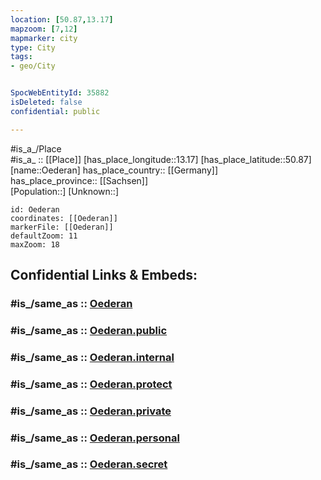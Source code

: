 ```yaml
---
location: [50.87,13.17] 
mapzoom: [7,12] 
mapmarker: city 
type: City
tags:
- geo/City


SpocWebEntityId: 35882
isDeleted: false
confidential: public

---
```

#is_a_/Place  
#is_a_ :: [[Place]] 
[has_place_longitude::13.17] 
[has_place_latitude::50.87] 
[name::Oederan] 
has_place_country:: [[Germany]]  
has_place_province:: [[Sachsen]]  
[Population::] 
[Unknown::] 


```leaflet
id: Oederan
coordinates: [[Oederan]] 
markerFile: [[Oederan]] 
defaultZoom: 11 
maxZoom: 18
```


## Confidential Links & Embeds: 

### #is_/same_as :: [Oederan](/_Standards/Earth/Continent/Europe/Europe~Central/Germany/Germany~East/Sachsen/counties~Sachsen/Mittelsachsen/cities~Mittelsachsen/Oederan.md) 

### #is_/same_as :: [Oederan.public](/_public/Earth/Continent/Europe/Europe~Central/Germany/Germany~East/Sachsen/counties~Sachsen/Mittelsachsen/cities~Mittelsachsen/Oederan.public.md) 

### #is_/same_as :: [Oederan.internal](/_internal/Earth/Continent/Europe/Europe~Central/Germany/Germany~East/Sachsen/counties~Sachsen/Mittelsachsen/cities~Mittelsachsen/Oederan.internal.md) 

### #is_/same_as :: [Oederan.protect](/_protect/Earth/Continent/Europe/Europe~Central/Germany/Germany~East/Sachsen/counties~Sachsen/Mittelsachsen/cities~Mittelsachsen/Oederan.protect.md) 

### #is_/same_as :: [Oederan.private](/_private/Earth/Continent/Europe/Europe~Central/Germany/Germany~East/Sachsen/counties~Sachsen/Mittelsachsen/cities~Mittelsachsen/Oederan.private.md) 

### #is_/same_as :: [Oederan.personal](/_personal/Earth/Continent/Europe/Europe~Central/Germany/Germany~East/Sachsen/counties~Sachsen/Mittelsachsen/cities~Mittelsachsen/Oederan.personal.md) 

### #is_/same_as :: [Oederan.secret](/_secret/Earth/Continent/Europe/Europe~Central/Germany/Germany~East/Sachsen/counties~Sachsen/Mittelsachsen/cities~Mittelsachsen/Oederan.secret.md)

